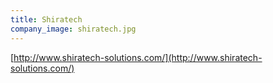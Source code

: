 ```yaml
---
title: Shiratech
company_image: shiratech.jpg
---
```

[http://www.shiratech-solutions.com/](http://www.shiratech-solutions.com/)

